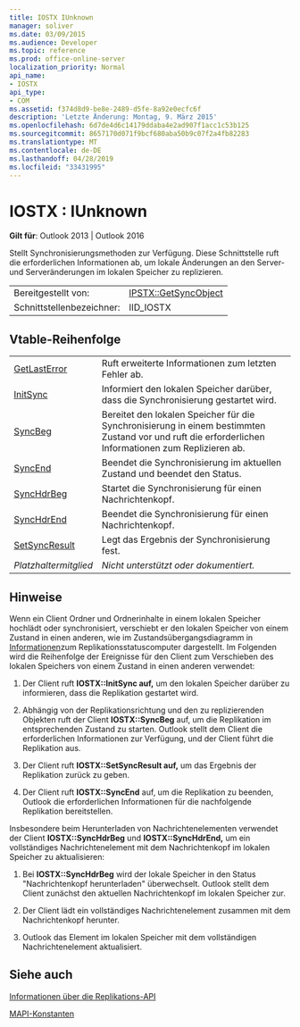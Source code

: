 ```yaml
---
title: IOSTX IUnknown
manager: soliver
ms.date: 03/09/2015
ms.audience: Developer
ms.topic: reference
ms.prod: office-online-server
localization_priority: Normal
api_name:
- IOSTX
api_type:
- COM
ms.assetid: f374d8d9-be8e-2489-d5fe-8a92e0ecfc6f
description: 'Letzte Änderung: Montag, 9. März 2015'
ms.openlocfilehash: 6d7de4d6c14179ddaba4e2ad907f1acc1c53b125
ms.sourcegitcommit: 8657170d071f9bcf680aba50b9c07f2a4fb82283
ms.translationtype: MT
ms.contentlocale: de-DE
ms.lasthandoff: 04/28/2019
ms.locfileid: "33431995"
---
```

# <a name="iostx--iunknown"></a>IOSTX : IUnknown

  
  
**Gilt für**: Outlook 2013 | Outlook 2016 
  
Stellt Synchronisierungsmethoden zur Verfügung. Diese Schnittstelle ruft die erforderlichen Informationen ab, um lokale Änderungen an den Server- und Serveränderungen im lokalen Speicher zu replizieren.
  
|||
|:-----|:-----|
|Bereitgestellt von:  <br/> |[IPSTX::GetSyncObject](iostx-setsyncresult.md) <br/> |
|Schnittstellenbezeichner:  <br/> |IID_IOSTX  <br/> |
   
## <a name="vtable-order"></a>Vtable-Reihenfolge

|||
|:-----|:-----|
|[GetLastError](iostx-getlasterror.md) <br/> |Ruft erweiterte Informationen zum letzten Fehler ab.  <br/> |
|[InitSync](iostx-initsync.md) <br/> |Informiert den lokalen Speicher darüber, dass die Synchronisierung gestartet wird.  <br/> |
|[SyncBeg](iostx-syncbeg.md) <br/> |Bereitet den lokalen Speicher für die Synchronisierung in einem bestimmten Zustand vor und ruft die erforderlichen Informationen zum Replizieren ab.  <br/> |
|[SyncEnd](iostx-syncend.md) <br/> |Beendet die Synchronisierung im aktuellen Zustand und beendet den Status.  <br/> |
|[SyncHdrBeg](iostx-synchdrbeg.md) <br/> |Startet die Synchronisierung für einen Nachrichtenkopf.  <br/> |
|[SyncHdrEnd](iostx-synchdrend.md) <br/> |Beendet die Synchronisierung für einen Nachrichtenkopf.  <br/> |
|[SetSyncResult](iostx-setsyncresult.md) <br/> |Legt das Ergebnis der Synchronisierung fest.  <br/> |
| *Platzhaltermitglied*  <br/> | *Nicht unterstützt oder dokumentiert.*  <br/> |
   
## <a name="remarks"></a>Hinweise

Wenn ein Client Ordner und Ordnerinhalte in einem lokalen Speicher hochlädt oder synchronisiert, verschiebt er den lokalen Speicher von einem Zustand in einen anderen, wie im Zustandsübergangsdiagramm in [Informationen](about-the-replication-state-machine.md)zum Replikationsstatuscomputer dargestellt. Im Folgenden wird die Reihenfolge der Ereignisse für den Client zum Verschieben des lokalen Speichers von einem Zustand in einen anderen verwendet:
  
1. Der Client ruft **IOSTX::InitSync auf,** um den lokalen Speicher darüber zu informieren, dass die Replikation gestartet wird. 
    
2. Abhängig von der Replikationsrichtung und den zu replizierenden Objekten ruft der Client **IOSTX::SyncBeg** auf, um die Replikation im entsprechenden Zustand zu starten. Outlook stellt dem Client die erforderlichen Informationen zur Verfügung, und der Client führt die Replikation aus. 
    
3. Der Client ruft **IOSTX::SetSyncResult auf,** um das Ergebnis der Replikation zurück zu geben. 
    
4. Der Client ruft **IOSTX::SyncEnd** auf, um die Replikation zu beenden, Outlook die erforderlichen Informationen für die nachfolgende Replikation bereitstellen. 
    
Insbesondere beim Herunterladen von Nachrichtenelementen verwendet der Client **IOSTX::SyncHdrBeg** und **IOSTX::SyncHdrEnd,** um ein vollständiges Nachrichtenelement mit dem Nachrichtenkopf im lokalen Speicher zu aktualisieren: 
  
1. Bei **IOSTX::SyncHdrBeg** wird der lokale Speicher in den Status "Nachrichtenkopf herunterladen" überwechselt. Outlook stellt dem Client zunächst den aktuellen Nachrichtenkopf im lokalen Speicher zur.
    
2. Der Client lädt ein vollständiges Nachrichtenelement zusammen mit dem Nachrichtenkopf herunter.
    
3. Outlook das Element im lokalen Speicher mit dem vollständigen Nachrichtenelement aktualisiert.
    
## <a name="see-also"></a>Siehe auch



[Informationen über die Replikations-API](about-the-replication-api.md)
  
[MAPI-Konstanten](mapi-constants.md)

